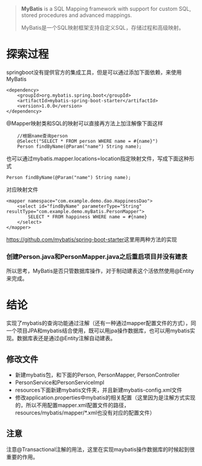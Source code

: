 > **MyBatis** is a SQL Mapping framework with support for custom SQL, stored procedures and advanced mappings.
>
> MyBatis是一个SQL映射框架支持自定义SQL，存储过程和高级映射。

# 探索过程

springboot没有提供官方的集成工具，但是可以通过添加下面依赖，来使用MyBatis

```
<dependency>
    <groupId>org.mybatis.spring.boot</groupId>
    <artifactId>mybatis-spring-boot-starter</artifactId>
    <version>1.0.0</version>
</dependency>
```



@Mapper映射类和SQL的映射可以直接再方法上加注解像下面这样

```
    //根据name查询person
    @Select("SELECT * FROM person WHERE name = #{name}")
    Person findByName(@Param("name") String name);
```

也可以通过mybatis.mapper.locations=location指定映射文件，写成下面这种形式

```
Person findByName(@Param("name") String name);
```

对应映射文件

```
<mapper namespace="com.example.demo.dao.HappinessDao">
    <select id="findByName" parameterType="String" resultType="com.example.demo.myBatis.PersonMapper">
        SELECT * FROM happiness WHERE name = #{name}
    </select>
</mapper>
```

<https://github.com/mybatis/spring-boot-starter>这里用两种方法的实现

### 创建Person.java和PersonMapper.java之后重启项目并没有建表

所以思考，MyBatis是否只管数据库操作，对于制动建表这个活依然使用@Entity来完成。

# 结论

实现了mybatis的查询功能通过注解（还有一种通过mapper配置文件的方式），同一个项目JPA和mybatis结合使用，既可以用jpa操作数据库，也可以用mybatis实现。数据库表还是通过@Entity注解自动建表。

## 修改文件

- 新建mybatis包，和下面的Person, PersonMapper, PersonController
- PersonService和PersonServiceImpl
- resources下面新建mybatis文件夹，并且新建mybatis-config.xml文件
- 修改application.properties中mybatis的相关配置（这里因为是注解方式实现的，所以不用配置mapper.xml配置文件的路径，resources/mybatis/mapper/*.xml也没有对应的配置文件）

## 注意

注意@Transactional注解的用法，这里在实现maybatis操作数据库的时候起到很重要的作用。